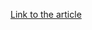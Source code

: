 [Link to the article](https://arbornetworks.com/blog/asert/medusahttp-ddos-slithers-back-spotlight/)

